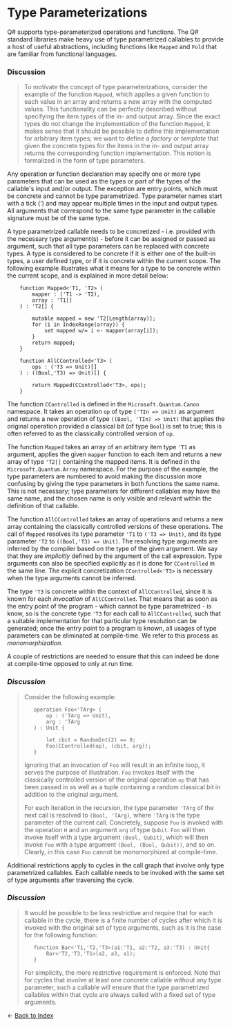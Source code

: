 # Type Parameterizations

Q# supports type-parameterized operations and functions. The Q# standard libraries make heavy use of type parametrized callables to provide a host of useful abstractions, including functions like `Mapped` and `Fold` that are familiar from functional languages.

### Discussion
>To motivate the concept of type parameterizations, consider the example of the function `Mapped`, which applies a given function to each value in an array and returns a new array with the computed values. This functionality can be perfectly described without specifying the item types of the in- and output array. Since the exact types do not change the implementation of the function `Mapped`, it makes sense that it should be possible to define this implementation for arbitrary item types; we want to define a *factory* or *template* that given the concrete types for the items in the in- and output array returns the corresponding function implementation. This notion is formalized in the form of type parameters.

Any operation or function declaration may specify one or more type parameters that can be used as the types or part of the types of the callable's input and/or output. The exception are entry points, which must be concrete and cannot be type parametrized. Type parameter names start with a tick (') and may appear multiple times in the input and output types. 
All arguments that correspond to the same type parameter in the callable signature must be of the same type.

A type parametrized callable needs to be concretized - i.e. provided with the necessary type argument(s) - before it can be assigned or passed as argument, such that all type parameters can be replaced with concrete types. A type is considered to be concrete if it is either one of the built-in types, a user defined type, or if it is concrete within the current scope. The following example illustrates what it means for a type to be concrete within the current scope, and is explained in more detail below:

```qsharp
    function Mapped<'T1, 'T2> (
        mapper : ('T1 -> 'T2), 
        array : 'T1[]
    ) : 'T2[] {

        mutable mapped = new 'T2[Length(array)];
        for (i in IndexRange(array)) {
            set mapped w/= i <- mapper(array[i]);
        }
        return mapped;
    }

    function AllCControlled<'T3> (
        ops : ('T3 => Unit)[]
    ) : ((Bool,'T3) => Unit)[] {

        return Mapped(CControlled<'T3>, ops); 
    }
```

The function `CControlled` is defined in the `Microsoft.Quantum.Canon` namespace. It takes an operation `op` of type `('TIn => Unit)` as argument and returns a new operation of type `((Bool, 'TIn) => Unit)` that applies the original operation provided a classical bit (of type `Bool`) is set to true; this is often referred to as the classically controlled version of `op`. 

The function `Mapped` takes an array of an arbitrary item type `'T1` as argument, applies the given `mapper` function to each item and returns a new array of type `'T2[]` containing the mapped items. It is defined in the `Microsoft.Quantum.Array` namespace. For the purpose of the example, the type parameters are numbered to avoid making the discussion more confusing by giving the type parameters in both functions the same name. This is not necessary; type parameters for different callables may have the same name, and the chosen name is only visible and relevant within the definition of that callable. 

The function `AllCControlled` takes an array of operations and returns a new array containing the classically controlled versions of these operations. The call of `Mapped` resolves its type parameter `'T1` to `('T3 => Unit)`, and its type parameter `'T2` to `((Bool,'T3) => Unit)`. The resolving type arguments are inferred by the compiler based on the type of the given argument. We say that they are *implicitly* defined by the argument of the call expression. Type arguments can also be specified explicitly as it is done for `CControlled` in the same line. The explicit concretization `CControlled<'T3>` is necessary when the type arguments cannot be inferred. 

The type `'T3` is concrete within the context of `AllCControlled`, since it is known for each *invocation* of `AllCControlled`. That means that as soon as the entry point of the program - which cannot be type parametrized - is know, so is the concrete type `'T3` for each call to `AllCControlled`, such that a suitable implementation for that particular type resolution can be generated; once the entry point to a program is known, all usages of type parameters can be eliminated at compile-time. We refer to this process as *monomorphization*. 

A couple of restrictions are needed to ensure that this can indeed be done at compile-time opposed to only at run time. 

### *Discussion*
>Consider the following example: 
>
>```qsharp
>    operation Foo<'TArg> (
>        op : ('TArg => Unit), 
>        arg : 'TArg
>    ) : Unit {
>
>        let cbit = RandomInt(2) == 0;
>        Foo(CControlled(op), (cbit, arg));        
>    } 
>```
>Ignoring that an invocation of `Foo` will result in an infinite loop, it serves the purpose of illustration. `Foo` invokes itself with the classically controlled version of the original operation `op` that has been passed in as well as a tuple containing a random classical bit in addition to the original argument. 
>
>For each iteration in the recursion, the type parameter `'TArg` of the next call is resolved to `(Bool, 'TArg)`, where `'TArg` is the type parameter of the current call. Concretely, suppose `Foo` is invoked with the operation `H` and an argument `arg` of type `Qubit`. `Foo` will then invoke itself with a type argument `(Bool, Qubit)`, which will then invoke `Foo` with a type argument `(Bool, (Bool, Qubit))`, and so on. Clearly, in this case `Foo` cannot be monomorphized at compile-time. 

Additional restrictions apply to cycles in the call graph that involve only type parametrized callables. Each callable needs to be invoked with the same set of type arguments after traversing the cycle. 

### *Discussion*
>It would be possible to be less restrictive and require that for each callable in the cycle, there is a finite number of cycles after which it is invoked with the original set of type arguments, such as it is the case for the following function: 
>```qsharp
>    function Bar<'T1,'T2,'T3>(a1:'T1, a2:'T2, a3:'T3) : Unit{
>        Bar<'T2,'T3,'T1>(a2, a3, a1);
>    }
>```
>For simplicity, the more restrictive requirement is enforced. Note that for cycles that involve at least one concrete callable without any type parameter, such a callable will ensure that the type parametrized callables within that cycle are always called with a fixed set of type arguments.


← [Back to Index](https://github.com/microsoft/qsharp-language/tree/main/Specifications/Language#index)